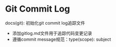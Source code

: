 # Git Commit Log

docs(git): 初始化git commit log追踪文件
- 添加gitlog.md文件用于追踪代码变更记录
- 遵循commit message规范：type(scope): subject


